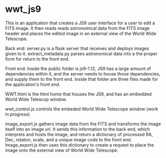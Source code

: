 # wwt_js9

This is an application that creates a JS9 user interface for a user to edit a FITS image. It then reads reads astronomical data from the FITS image header and places the edited image in an external view of the World Wide Telescope.

Back end:
server.py is a flask server that receives and deploys images given to it.
extract_metadata.py parses astronomical data into a the proper form for return to the front end.

Front end:
Inside the public folder is js9-1.12, JS9 has a large amount of dependencies within it, and the server needs to house those dependencies, and supply them to the front end.
Inside that folder are three files made for the application's front end.

WWT.html is the html home that houses the JS9, and has an embedded World Wide Telescop window.

wwt_control.js controls the embeded World Wide Telescope window (work in progress)

image_export.js gathers image data from the FITS and transforms the image itself into an image url. It sends this information to the back end, which interprets and hosts the image, and return a dictionary of processed RA, Dec, rotaton, scale, and a unique image code to the front end. Image_export.js then uses this dictionary to create a request to place the image onto the external view of World Wide Telescope.